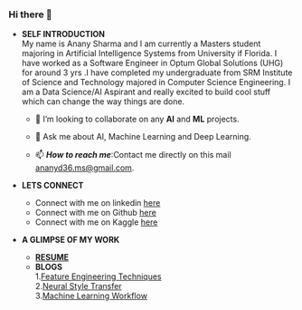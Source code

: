 ### Hi there 👋
* **SELF INTRODUCTION**<br>
    My name is Anany Sharma and I am currently a Masters student majoring in Artificial Intelligence Systems from University if Florida. I have worked as a Software Engineer in Optum Global Solutions (UHG) for around 3 yrs .I have completed my undergraduate from SRM Institute of Science and Technology majored in Computer Science Engineering. I am a Data Science/AI Aspirant and really excited to build cool stuff which can change the way things are done.

    - 👯 I’m looking to collaborate on any **AI** and **ML** projects.

    - 💬 Ask me about AI, Machine Learning and Deep Learning.

    - 📫 ***How to reach me***:Contact me directly on this mail [ananyd36.ms@gmail.com](mailto:ananyd36.ms@gmail.com).

 * **LETS CONNECT**<br>
     * Connect with me on linkedin [here](https://www.linkedin.com/in/ananyd36/)
     * Connect with me on Github [here](https://github.com/ananyd36)
     * Connect with me on Kaggle [here](https://www.kaggle.com/ananysharma)
 * **A GLIMPSE OF MY WORK**<br>
     * [**RESUME**](https://drive.google.com/file/d/1KPxGQbdJeOVJ8kkNIPCp1PGWKN6ioh6Y/view?usp=sharing)
     * **BLOGS**<br>
        1.[Feature Engineering Techniques](https://www.analyticsvidhya.com/blog/2020/10/introduction-and-implementation-to-neural-style-transfer-deep-learning/)<br>
        2.[Neural Style Transfer](https://www.analyticsvidhya.com/blog/2020/10/introduction-and-implementation-to-neural-style-transfer-deep-learning/)<br>
        3.[Machine Learning Workflow](https://medium.com/@ananyd36/workflow-of-a-machine-learning-model-253147fa74a3)
<!--
**ananyd36/ananyd36** is a ✨ _special_ ✨ repository because its `README.md` (this file) appears on your GitHub profile.

Here are some ideas to get you started:

- 🔭 I’m currently working on ...
- 🌱 I’m currently learning ...
- 👯 I’m looking to collaborate on ...
- 🤔 I’m looking for help with ...
- 💬 Ask me about ...
- 📫 How to reach me: ...
- 😄 Pronouns: ...
- ⚡ Fun fact: ...
-->
